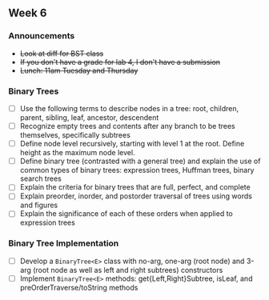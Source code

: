 ## Week 6

### Announcements
* ~~Look at diff for BST class~~
* ~~If you don't have a grade for lab 4, I don't have a submission~~
* ~~Lunch: 11am Tuesday and Thursday~~

### Binary Trees

* [ ] Use the following terms to describe nodes in a tree: root, children, parent, sibling, leaf, ancestor, descendent
* [ ] Recognize empty trees and contents after any branch to be trees themselves, specifically subtrees
* [ ] Define node level recursively, starting with level 1 at the root. Define height as the maximum node level.
* [ ] Define binary tree (contrasted with a general tree) and explain the use of common types of binary trees: expression trees, Huffman trees, binary search trees
* [ ] Explain the criteria for binary trees that are full, perfect, and complete
* [ ] Explain preorder, inorder, and postorder traversal of trees using words and figures
* [ ] Explain the significance of each of these orders when applied to expression trees

### Binary Tree Implementation

* [ ] Develop a `BinaryTree<E>` class with no-arg, one-arg (root node) and 3-arg (root node as well as left and right subtrees) constructors
* [ ] Implement `BinaryTree<E>` methods: get{Left,Right}Subtree, isLeaf, and preOrderTraverse/toString methods
